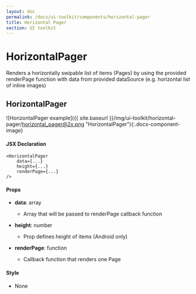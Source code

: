 ```yaml
---
layout: doc
permalink: /docs/ui-toolkit/components/horizontal-pager
title: Horizontal Pager
section: UI toolkit
---
```


# HorizontalPager

Renders a horizontally swipable list of items (Pages) by using the provided renderPage function with data from provided dataSource (e.g. horizontal list of inline images)

## HorizontalPager
![HorizontalPager example]({{ site.baseurl }}/img/ui-toolkit/horizontal-pager/horizontal_pager@2x.png "HorizontalPager"){:.docs-component-image}

#### JSX Declaration
```JSX
<HorizontalPager
    data={...}
    height={...}
    renderPage={...}
/>
```

#### Props

* **data**: array
  -  Array that will be passed to renderPage callback function

* **height**: number  
  - Prop defines height of items (Android only)

* **renderPage**: function  
  - Callback function that renders one Page
  
#### Style

* None
